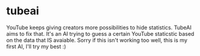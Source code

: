 # tubeai
YouTube keeps giving creators more possibilities to hide statistics. TubeAI aims to fix that. It's an AI trying to guess a certain YouTube staticstic based on the data that IS avaiable. Sorry if this isn't working too well, this is my first AI, I'll try my best :)
